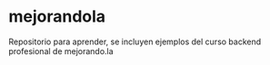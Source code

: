 mejorandola
===========

Repositorio para aprender, se incluyen ejemplos del curso backend profesional de mejorando.la
